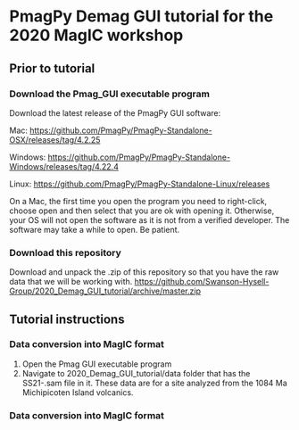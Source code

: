 # PmagPy Demag GUI tutorial for the 2020 MagIC workshop

## Prior to tutorial

### Download the Pmag_GUI executable program 

Download the latest release of the PmagPy GUI software:

Mac:
https://github.com/PmagPy/PmagPy-Standalone-OSX/releases/tag/4.2.25

Windows:
https://github.com/PmagPy/PmagPy-Standalone-Windows/releases/tag/4.22.4

Linux:
https://github.com/PmagPy/PmagPy-Standalone-Linux/releases

On a Mac, the first time you open the program you need to right-click, choose open and then select that you are ok with opening it. Otherwise, your OS will not open the software as it is not from a verified developer. The software may take a while to open. Be patient.

### Download this repository

Download and unpack the .zip of this repository so that you have the raw data that we will be working with.
https://github.com/Swanson-Hysell-Group/2020_Demag_GUI_tutorial/archive/master.zip

## Tutorial instructions

### Data conversion into MagIC format

1. Open the Pmag GUI executable program
2. Navigate to 2020_Demag_GUI_tutorial/data folder that has the SS21-.sam file in it. These data are for a site analyzed from the 1084 Ma Michipicoten Island volcanics.

### Data conversion into MagIC format
